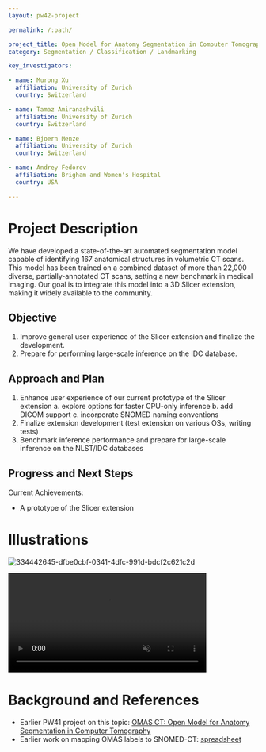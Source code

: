 ```yaml
---
layout: pw42-project

permalink: /:path/

project_title: Open Model for Anatomy Segmentation in Computer Tomography
category: Segmentation / Classification / Landmarking

key_investigators:

- name: Murong Xu
  affiliation: University of Zurich
  country: Switzerland

- name: Tamaz Amiranashvili
  affiliation: University of Zurich
  country: Switzerland

- name: Bjoern Menze
  affiliation: University of Zurich
  country: Switzerland

- name: Andrey Fedorov
  affiliation: Brigham and Women's Hospital
  country: USA

---
```


# Project Description

<!-- Add a short paragraph describing the project. -->


We have developed a state-of-the-art automated segmentation model capable of identifying 167 anatomical structures in volumetric CT scans. This model has been trained on a combined dataset of more than 22,000 diverse, partially-annotated CT scans, setting a new benchmark in medical imaging. Our goal is to integrate this model into a 3D Slicer extension, making it widely available to the community.



## Objective

<!-- Describe here WHAT you would like to achieve (what you will have as end result). -->


1. Improve general user experience of the Slicer extension and finalize the development.
2. Prepare for performing large-scale inference on the IDC database.



## Approach and Plan

<!-- Describe here HOW you would like to achieve the objectives stated above. -->


1. Enhance user experience of our current prototype of the Slicer extension
   a. explore options for faster CPU-only inference
   b. add DICOM support
   c. incorporate SNOMED naming conventions
2. Finalize extension development (test extension on various OSs, writing tests)
3. Benchmark inference performance and prepare for large-scale inference on the NLST/IDC databases



## Progress and Next Steps

<!-- Update this section as you make progress, describing of what you have ACTUALLY DONE.
     If there are specific steps that you could not complete then you can describe them here, too. -->


Current Achievements:

- A prototype of the Slicer extension



# Illustrations

<!-- Add pictures and links to videos that demonstrate what has been accomplished. -->


![334442645-dfbe0cbf-0341-4dfc-991d-bdcf2c621c2d](https://github.com/user-attachments/assets/de0d6f1d-8389-4cde-b597-683e84bb60ea)




<video
   controls muted
   src="https://github.com/NA-MIC/ProjectWeek/assets/66890913/8f257f29-fa9c-4319-8c49-4138003eba27"
   style="max-height:640px; min-height: 200px">
 </video>




# Background and References

<!-- If you developed any software, include link to the source code repository.
     If possible, also add links to sample data, and to any relevant publications. -->


* Earlier PW41 project on this topic: [OMAS CT: Open Model for Anatomy Segmentation in Computer Tomography](https://projectweek.na-mic.org/PW41_2024_MIT/Projects/OmasCtOpenModelForAnatomySegmentationInComputerTomography/)
* Earlier work on mapping OMAS labels to SNOMED-CT: [spreadsheet](https://docs.google.com/spreadsheets/d/1pBicNskjMDJBnD3w4yAQroj8SGSAhDfA_TUK24dLEyc/edit?gid=1390863317#gid=1390863317)

